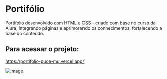 # Portifólio
Portifólio desenvolvido com HTML e CSS - criado com base no curso da Alura, integrando páginas
e aprimorando os conhecimentos, fortalecendo a base do conteúdo.

## Para acessar o projeto:
https://portifolio-puce-mu.vercel.app/


![image](https://github.com/malummartiins/portifolio/assets/130713333/1c1735b3-cdae-433b-a16b-84ceafe3a674)
